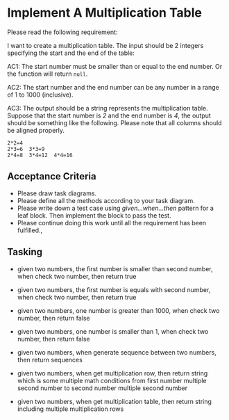 # Implement A Multiplication Table

Please read the following requirement:

I want to create a multiplication table. The input should be 2 integers specifying the start and the end of the table:

AC1: The start number must be smaller than or equal to the end number. Or the function will return `null`.

AC2: The start number and the end number can be any number in a range of 1 to 1000 (inclusive).

AC3: The output should be a string represents the multiplication table. Suppose that the start number is *2* and the end number is *4*, the output should be something like the following. Please note that all columns should be aligned properly.

```
2*2=4
2*3=6  3*3=9
2*4=8  3*4=12  4*4=16
```

## Acceptance Criteria

* Please draw task diagrams.
* Please define all the methods according to your task diagram.
* Please write down a test case using *given...when...then* pattern for a leaf block. Then implement the block to pass the test.
* Please continue doing this work until all the requirement has been fulfilled.,


## Tasking

* given two numbers, the first number is smaller than second number, when check two number, then return true 
* given two numbers, the first number is equals with second number, when check two number, then return true
* given two numbers, one number is greater than 1000, when check two number, then return false
* given two numbers, one number is smaller than 1, when check two number, then return false

* given two numbers, when generate sequence between two numbers, then return sequences  

* given two numbers, when get multiplication row, then return string which is some multiple math conditions from first number multiple second number to second number multiple second number

* given two numbers, when get multiplication table, then return string including multiple multiplication rows

 